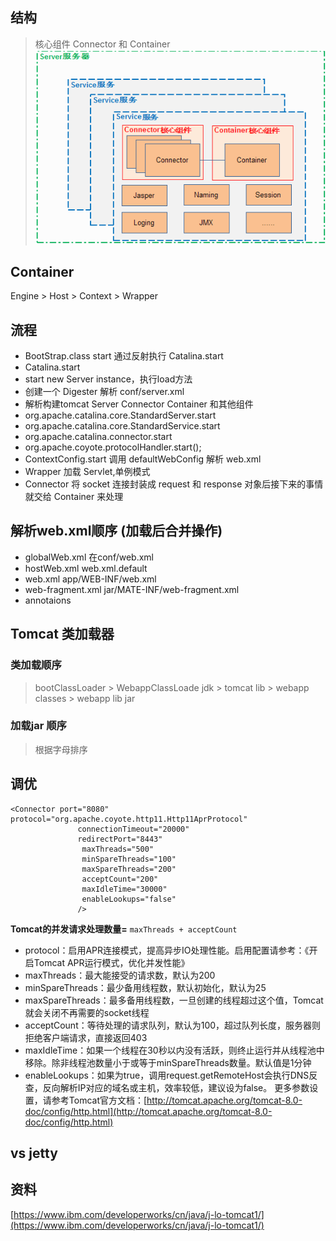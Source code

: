 ## 结构
> 核心组件 Connector 和 Container
![](res/0.png)


## Container
Engine > Host > Context > Wrapper 

## 流程
* BootStrap.class start 通过反射执行 Catalina.start
* Catalina.start 
* start new Server instance，执行load方法
* 创建一个 Digester 解析 conf/server.xml
* 解析构建tomcat Server Connector Container 和其他组件
* org.apache.catalina.core.StandardServer.start
* org.apache.catalina.core.StandardService.start
* org.apache.catalina.connector.start
* org.apache.coyote.protocolHandler.start();
* ContextConfig.start 调用 defaultWebConfig 解析 web.xml
* Wrapper 加载 Servlet,单例模式
* Connector 将 socket 连接封装成 request 和 response 对象后接下来的事情就交给 Container 来处理

## 解析web.xml顺序 (加载后合并操作)
* globalWeb.xml 在conf/web.xml
* hostWeb.xml web.xml.default
* web.xml app/WEB-INF/web.xml
* web-fragment.xml jar/MATE-INF/web-fragment.xml
* annotaions

## Tomcat 类加载器
### 类加载顺序
> bootClassLoader > WebappClassLoade
> jdk > tomcat lib > webapp classes > webapp lib jar

### 加载jar 顺序
> 根据字母排序



## 调优
```
<Connector port="8080" protocol="org.apache.coyote.http11.Http11AprProtocol"
               connectionTimeout="20000"
               redirectPort="8443" 
                maxThreads="500"
                minSpareThreads="100"
                maxSpareThreads="200"
                acceptCount="200"
                maxIdleTime="30000"
                enableLookups="false"
               />
```
**Tomcat的并发请求处理数量=** `maxThreads + acceptCount`
* protocol：启用APR连接模式，提高异步IO处理性能。启用配置请参考：《开启Tomcat APR运行模式，优化并发性能》 
* maxThreads：最大能接受的请求数，默认为200 
* minSpareThreads：最少备用线程数，默认初始化，默认为25 
* maxSpareThreads：最多备用线程数，一旦创建的线程超过这个值，Tomcat就会关闭不再需要的socket线程 
* acceptCount：等待处理的请求队列，默认为100，超过队列长度，服务器则拒绝客户端请求，直接返回403 
* maxIdleTime：如果一个线程在30秒以内没有活跃，则终止运行并从线程池中移除。除非线程池数量小于或等于minSpareThreads数量。默认值是1分钟 
* enableLookups：如果为true，调用request.getRemoteHost会执行DNS反查，反向解析IP对应的域名或主机，效率较低，建议设为false。 
更多参数设置，请参考Tomcat官方文档：[http://tomcat.apache.org/tomcat-8.0-doc/config/http.html](http://tomcat.apache.org/tomcat-8.0-doc/config/http.html)



## vs jetty


## 资料
[https://www.ibm.com/developerworks/cn/java/j-lo-tomcat1/](https://www.ibm.com/developerworks/cn/java/j-lo-tomcat1/)